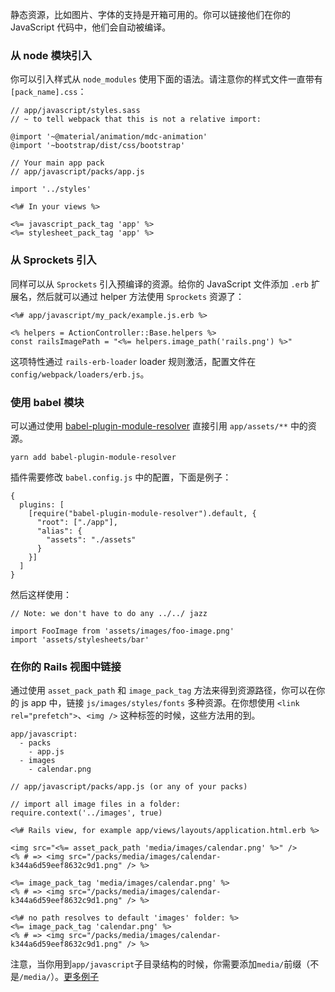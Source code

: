 静态资源，比如图片、字体的支持是开箱可用的。你可以链接他们在你的 JavaScript 代码中，他们会自动被编译。

### 从 node 模块引入

你可以引入样式从 `node_modules` 使用下面的语法。请注意你的样式文件一直带有`[pack_name].css`：

```
// app/javascript/styles.sass
// ~ to tell webpack that this is not a relative import:

@import '~@material/animation/mdc-animation'
@import '~bootstrap/dist/css/bootstrap'
```

```
// Your main app pack
// app/javascript/packs/app.js

import '../styles'
```

```
<%# In your views %>

<%= javascript_pack_tag 'app' %>
<%= stylesheet_pack_tag 'app' %>
```

### 从 Sprockets 引入

同样可以从 `Sprockets` 引入预编译的资源。给你的 JavaScript 文件添加 `.erb` 扩展名，然后就可以通过 helper 方法使用 `Sprockets` 资源了：

```
<%# app/javascript/my_pack/example.js.erb %>

<% helpers = ActionController::Base.helpers %>
const railsImagePath = "<%= helpers.image_path('rails.png') %>"
```

这项特性通过 `rails-erb-loader` loader 规则激活，配置文件在`config/webpack/loaders/erb.js`。

### 使用 babel 模块

可以通过使用 [babel-plugin-module-resolver](https://github.com/tleunen/babel-plugin-module-resolver) 直接引用 `app/assets/**` 中的资源。

```
yarn add babel-plugin-module-resolver
```

插件需要修改 `babel.config.js` 中的配置，下面是例子：

```
{
  plugins: [
    [require("babel-plugin-module-resolver").default, {
      "root": ["./app"],
      "alias": {
        "assets": "./assets"
      }
    }]
  ]
}
```

然后这样使用：

```
// Note: we don't have to do any ../../ jazz

import FooImage from 'assets/images/foo-image.png'
import 'assets/stylesheets/bar'
```

### 在你的 Rails 视图中链接

通过使用 `asset_pack_path` 和 `image_pack_tag` 方法来得到资源路径，你可以在你的  js app 中，链接 `js/images/styles/fonts` 多种资源。在你想使用 `<link rel="prefetch">`、`<img />` 这种标签的时候，这些方法用的到。

```
app/javascript:
  - packs
    - app.js
  - images
    - calendar.png
```

```
// app/javascript/packs/app.js (or any of your packs)

// import all image files in a folder:
require.context('../images', true)
```

```
<%# Rails view, for example app/views/layouts/application.html.erb %>

<img src="<%= asset_pack_path 'media/images/calendar.png' %>" />
<% # => <img src="/packs/media/images/calendar-k344a6d59eef8632c9d1.png" /> %>

<%= image_pack_tag 'media/images/calendar.png' %>
<% # => <img src="/packs/media/images/calendar-k344a6d59eef8632c9d1.png" /> %>

<%# no path resolves to default 'images' folder: %>
<%= image_pack_tag 'calendar.png' %>
<% # => <img src="/packs/media/images/calendar-k344a6d59eef8632c9d1.png" /> %>
```

注意，当你用到`app/javascript`子目录结构的时候，你需要添加`media/`前缀（不是`/media/`）。[更多例子](https://github.com/rails/webpacker/blob/0b86cadb5ed921e2c1538382e72a236ec30a5d97/test/helper_test.rb#L37)

